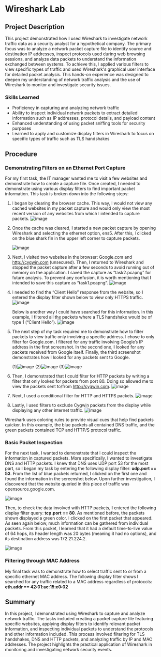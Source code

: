 # Wireshark Lab

## Project Description


This project demonstrated how I used Wireshark to investigate network traffic data as a security analyst for a hypothetical company. The primary focus was to analyze a network packet capture file to identify source and destination IP addresses, inspect protocols used during web browsing sessions, and analyze data packets to understand the information exchanged between systems. To achieve this, I applied various filters to view specific types of traffic and used Wireshark's graphical user interface for detailed packet analysis. This hands-on experience was designed to deepen my understanding of network traffic analysis and the use of Wireshark to monitor and investigate security issues.

### Skills Learned


- Proficiency in capturing and analyzing network traffic
- Ability to inspect individual network packets to extract detailed information such as IP addresses, protocol details, and payload content
- Enhanced understanding of using packet sniffing tools for security purposes
- Learned to apply and customize display filters in Wireshark to focus on specific types of traffic such as TLS handshakes

## Procedure

### Demonstrating Filters on an Ethernet Port Capture

For my first task, the IT manager wanted me to visit a few websites and demonstrate how to create a capture file. Once created, I needed to demonstrate using various display filters to find important packet information. This task is broken down into the following steps: 
 
1. I began by clearing the browser cache. This way, I would not view any cached websites in my packet capture and would only view the most recent version of any websites from which I intended to capture packets.
![image](https://github.com/user-attachments/assets/84caa565-d76f-4959-b054-ba807d50af21)

2. Once the cache was cleared, I started a new packet capture by opening Wireshark and selecting the ethernet option, ens5. After this, I clicked on the blue shark fin in the upper left corner to capture packets.
   
     ![image](https://github.com/user-attachments/assets/e2bf70c3-b0c6-4c3f-9cca-305fd881b4db)

4. Next, I visited two websites in the browser: Google.com and http://cygwin.com (unsecured). 
Then, I returned to Wireshark and stopped the packet capture after a few seconds to avoid running out of memory on the application. I saved the capture as “task2.pcapng” for future analysis. To prevent any confusion, it is worth mentioning that I intended to save this capture as “task1.pcapng”.
![image](https://github.com/user-attachments/assets/dea9af89-9033-4140-a97b-95505c5b086f)

5. I needed to find the “Client Hello” response from the website, so I entered the display filter shown below to view only HTTPS traffic.
![image](https://github.com/user-attachments/assets/c11bed33-cf17-4655-b4b0-b9f678de502d)

    Below is another way I could have searched for this information. In this example, I filtered all the packets where a TLS handshake would be of type 1 (“Client Hello”).
![image](https://github.com/user-attachments/assets/c8b02be7-b6d1-4152-a4b1-2c7d05f489ac)


7. The next step of my task required me to demonstrate how to filter packets to view traffic only involving a specific address. I chose to only filter for Google.com. I filtered for any traffic involving Google’s IP address in the first screenshot. In the second one, I looked for any packets received from Google itself. Finally, the third screenshot demonstrates how I looked for any packets sent to Google.
   
     (1)![image](https://github.com/user-attachments/assets/59c1816c-6ad2-40be-8211-51ce77a1be1f)
(2)![image](https://github.com/user-attachments/assets/572e07d3-0f5e-4dc7-a670-6a9d3f4aa139)
(3)![image](https://github.com/user-attachments/assets/c499f85a-4985-493d-8b11-1d44203e078a)

9. Then, I demonstrated that I could filter for HTTP packets by writing a filter that only looked for packets from port 80. Doing so allowed me to view the packets sent to/from  http://cygwin.com.
![image](https://github.com/user-attachments/assets/a766e2ae-f7d1-4fdc-b9d5-b3f99a5ddf61)

10. Next, I used a conditional filter for HTTP and HTTPS packets.
![image](https://github.com/user-attachments/assets/cf1712b9-7fa0-4e32-8bde-f41b60ff1e9d)

11. Lastly, I used filters to exclude Cygwin packets from the display while displaying any other internet traffic. 
![image](https://github.com/user-attachments/assets/36a9c05a-a296-4f4b-b680-23977ea02063)

Wireshark uses coloring rules to provide visual cues that help find packets quicker. In this example, the blue packets all contained DNS traffic, and the green packets contained TCP and HTTP/S protocol traffic. 

### Basic Packet Inspection 
For the next task, I wanted to demonstrate that I could inspect the information in captured packets. More specifically, I wanted to investigate DNS and HTTP packets. I knew that DNS uses UDP port 53 for the most part, so I began my task by entering the following display filter: <b>udp.port == 53</b>. From the list of blue packets returned, I clicked on the first one and found the information in the screenshot below. Upon further investigation, I discovered that the website queried in this piece of traffic was opensource.google.com. 

![image](https://github.com/user-attachments/assets/76ed016b-8be4-403e-90ef-8badb385f937)

Then, to check the data involved with HTTP packets, I entered the following display filter query: <b>tcp.port == 80</b>. As mentioned before, the packets shown displayed a green color. I clicked on the first packet that appeared. As seen again below, much information can be gathered from individual packets. From this packet, I learned that it had a default time-to-live value of 64 hops, its header length was 20 bytes (meaning it had no options), and its destination address was 172.21.224.2. 

![image](https://github.com/user-attachments/assets/283d65d7-7f50-4cee-9f00-cebc10cfb7ed)

### Filtering through MAC Address
My final task was to demonstrate how to select traffic sent to or from a specific ethernet MAC address. The following display filter shows I searched for any traffic related to a MAC address regardless of protocols: <b> eth.addr == 42:01:ac:15:e0:02</b>


## Summary
In this project, I demonstrated using Wireshark to capture and analyze network traffic. The tasks included creating a packet capture file featuring specific websites, applying display filters to identify relevant packet information, and inspecting individual packets to understand the protocols and other information included. This process involved filtering for TLS handshakes, DNS and HTTP packets, and analyzing traffic by IP and MAC addresses. The project highlights the practical application of Wireshark in monitoring and investigating network security events.

